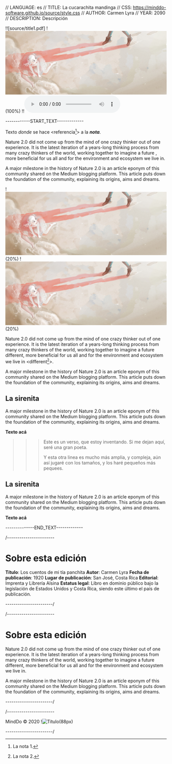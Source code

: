 // LANGUAGE: es
// TITLE: La cucarachita mandinga
// CSS: https://minddo-software.github.io/source/style.css
// AUTHOR: Carmen Lyra
// YEAR: 2090
// DESCRIPTION: Descripción


!![source/title1.pdf]
!![Título](source/title.jpg)(100%)
!!![Título](source/audio.mp3)


------------START_TEXT-------------


Texto *donde* se hace <referencia[^1]> a la ***nota***.

Nature 2.0 did not come up from the mind of one crazy thinker out of one experience. It is the latest iteration of a years-long thinking process from many crazy thinkers of the world, working together to imagine a future , more beneficial for us all and for the environment and ecosystem we live in.


A major milestone in the history of Nature 2.0 is an article eponym of this community shared on the Medium blogging platform. This article puts down the foundation of the community, explaining its origins, aims and dreams.

!![Titulo](source/title.jpg)(20%)
!![Titulo](source/title.jpg)(20%)

Nature 2.0 did not come up from the mind of one crazy thinker out of one experience. It is the latest iteration of a years-long thinking process from many crazy thinkers of the world, working together to imagine a future different, more beneficial for us all and for the environment and ecosystem we live in <different[^2]>.

A major milestone in the history of Nature 2.0 is an article eponym of this community shared on the Medium blogging platform. This article puts down the foundation of the community, explaining its origins, aims and dreams.

## La sirenita

A major milestone in the history of Nature 2.0 is an article eponym of this community shared on the Medium blogging platform. This article puts down the foundation of the community, explaining its origins, aims and dreams.

**Texto acá**


>>> Este es un verso, 
>>> que estoy inventando. 
>>> Si me dejan aquí,
>>> seré una gran poeta.
>>>
>>> Y esta otra linea es mucho más amplia, 
>>> y compleja, aún así jugaré con los tamaños, 
>>> y los haré pequeños
>>> más pequees. 

## La sirenita

A major milestone in the history of Nature 2.0 is an article eponym of this community shared on the Medium blogging platform. This article puts down the foundation of the community, explaining its origins, aims and dreams.

**Texto acá**


[^1]: La nota 1.
[^2]: La nota 2.

--------------END_TEXT-------------


/-----------------------
# Sobre esta edición

**Título**: Los cuentos de mi tía panchita
**Autor**: Carmen Lyra
**Fecha de publicación**: 1920
**Lugar de publicación**: San José, Costa Rica
**Editorial**: Imprenta y Librería Alsina
**Estatus legal**: Libro en dominio público bajo la legislación de Estados Unidos y Costa Rica, siendo este último el país de publicación.

-----------------------/

/-----------------------
# Sobre esta edición

Nature 2.0 did not come up from the mind of one crazy thinker out of one experience. It is the latest iteration of a years-long thinking process from many crazy thinkers of the world, working together to imagine a future different, more beneficial for us all and for the environment and ecosystem we live in.


A major milestone in the history of Nature 2.0 is an article eponym of this community shared on the Medium blogging platform. This article puts down the foundation of the community, explaining its origins, aims and dreams.

-----------------------/


/-----------------------

MindDo © 2020
!![Título](https://i.creativecommons.org/l/by/4.0/88x31.png)(88px)

-----------------------/

